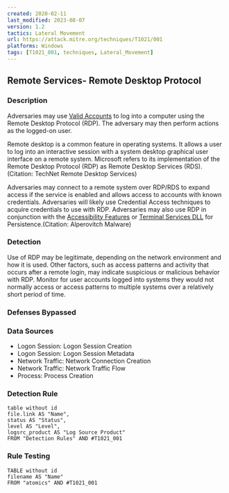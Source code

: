 ```yaml
---
created: 2020-02-11
last_modified: 2023-08-07
version: 1.2
tactics: Lateral Movement
url: https://attack.mitre.org/techniques/T1021/001
platforms: Windows
tags: [T1021_001, techniques, Lateral_Movement]
---
```


## Remote Services- Remote Desktop Protocol

### Description

Adversaries may use [Valid Accounts](https://attack.mitre.org/techniques/T1078) to log into a computer using the Remote Desktop Protocol (RDP). The adversary may then perform actions as the logged-on user.

Remote desktop is a common feature in operating systems. It allows a user to log into an interactive session with a system desktop graphical user interface on a remote system. Microsoft refers to its implementation of the Remote Desktop Protocol (RDP) as Remote Desktop Services (RDS).(Citation: TechNet Remote Desktop Services) 

Adversaries may connect to a remote system over RDP/RDS to expand access if the service is enabled and allows access to accounts with known credentials. Adversaries will likely use Credential Access techniques to acquire credentials to use with RDP. Adversaries may also use RDP in conjunction with the [Accessibility Features](https://attack.mitre.org/techniques/T1546/008) or [Terminal Services DLL](https://attack.mitre.org/techniques/T1505/005) for Persistence.(Citation: Alperovitch Malware)

### Detection

Use of RDP may be legitimate, depending on the network environment and how it is used. Other factors, such as access patterns and activity that occurs after a remote login, may indicate suspicious or malicious behavior with RDP. Monitor for user accounts logged into systems they would not normally access or access patterns to multiple systems over a relatively short period of time.

### Defenses Bypassed



### Data Sources

  - Logon Session: Logon Session Creation
  -  Logon Session: Logon Session Metadata
  -  Network Traffic: Network Connection Creation
  -  Network Traffic: Network Traffic Flow
  -  Process: Process Creation
### Detection Rule

```dataview
table without id
file.link AS "Name",
status AS "Status",
level AS "Level",
logsrc_product AS "Log Source Product"
FROM "Detection Rules" AND #T1021_001
```

### Rule Testing

```dataview
TABLE without id
filename AS "Name"
FROM "atomics" AND #T1021_001
```
